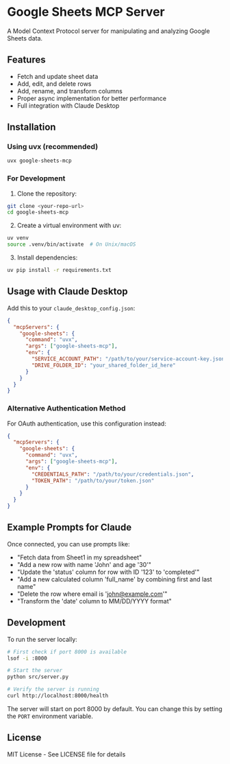 # Google Sheets MCP Server

A Model Context Protocol server for manipulating and analyzing Google Sheets data.

## Features

- Fetch and update sheet data
- Add, edit, and delete rows
- Add, rename, and transform columns
- Proper async implementation for better performance
- Full integration with Claude Desktop

## Installation

### Using uvx (recommended)

```bash
uvx google-sheets-mcp
```

### For Development

1. Clone the repository:
```bash
git clone <your-repo-url>
cd google-sheets-mcp
```

2. Create a virtual environment with uv:
```bash
uv venv
source .venv/bin/activate  # On Unix/macOS
```

3. Install dependencies:
```bash
uv pip install -r requirements.txt
```

## Usage with Claude Desktop

Add this to your `claude_desktop_config.json`:

```json
{
  "mcpServers": {
    "google-sheets": {
      "command": "uvx",
      "args": ["google-sheets-mcp"],
      "env": {
        "SERVICE_ACCOUNT_PATH": "/path/to/your/service-account-key.json",
        "DRIVE_FOLDER_ID": "your_shared_folder_id_here"
      }
    }
  }
}
```

### Alternative Authentication Method

For OAuth authentication, use this configuration instead:

```json
{
  "mcpServers": {
    "google-sheets": {
      "command": "uvx",
      "args": ["google-sheets-mcp"],
      "env": {
        "CREDENTIALS_PATH": "/path/to/your/credentials.json",
        "TOKEN_PATH": "/path/to/your/token.json"
      }
    }
  }
}
```

## Example Prompts for Claude

Once connected, you can use prompts like:

- "Fetch data from Sheet1 in my spreadsheet"
- "Add a new row with name 'John' and age '30'"
- "Update the 'status' column for row with ID '123' to 'completed'"
- "Add a new calculated column 'full_name' by combining first and last name"
- "Delete the row where email is 'john@example.com'"
- "Transform the 'date' column to MM/DD/YYYY format"

## Development

To run the server locally:

```bash
# First check if port 8000 is available
lsof -i :8000

# Start the server
python src/server.py

# Verify the server is running
curl http://localhost:8000/health
```

The server will start on port 8000 by default. You can change this by setting the `PORT` environment variable.

## License

MIT License - See LICENSE file for details